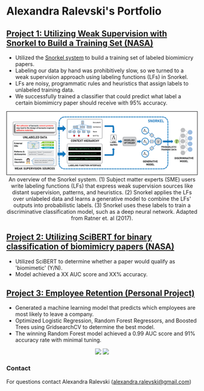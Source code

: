 # Alexandra Ralevski's Portfolio




## [Project 1: Utilizing Weak Supervision with Snorkel to Build a Training Set (NASA)](https://github.com/ARalevski/nasa_petal_snorkel)
- Utilized the [Snorkel system](https://snorkel.ai/) to build a training set of labeled biomimicry papers. 
- Labeling our data by hand was prohibitively slow, so we turned to a weak supervision approach using labeling functions (LFs) in Snorkel.
- LFs are noisy, programmatic rules and heuristics that assign labels to unlabeled training data. 
- We successfully trained a classifier that could predict what label a certain biomimicry paper should receive with 95% accuracy.

<p align="center">
  <img width="1000" src="https://github.com/ARalevski/My_Portfolio/blob/main/images/snorkel_illustration_final_white_blackborder.png"
  <figcaption> An overview of the Snorkel system. (1) Subject matter experts (SME) users write labeling functions (LFs) that express weak supervision sources like distant supervision, patterns, and heuristics. (2) Snorkel applies the LFs over unlabeled data and learns a generative model to combine the LFs' outputs into probabilistic labels. (3) Snorkel uses these labels to train a discriminative classification model, such as a deep neural network. Adapted from Ratner et. al (2017). </a>
  </figcaption>
</p>
  
## [Project 2: Utilizing SciBERT for binary classification of biomimicry papers (NASA)](https://github.com/ARalevski/nasa_petal_scibert)
- Utilized SciBERT to determine whether a paper would qualify as 'biomimetic' (Y/N).
- Model achieved a XX AUC score and XX% accuracy.


## [Project 3: Employee Retention (Personal Project)](https://github.com/ARalevski/which_employees_leave)
- Generated a machine learning model that predicts which employees are most likely to leave a company.
- Optimized Logistic Regression, Random Forest Regressors, and Boosted Trees using GridsearchCV to determine the best model.
- The winning Random Forest model achieved a 0.99 AUC score and 91% accuracy rate with minimal tuning.

<p align="center">
  <img width="500" src="https://user-images.githubusercontent.com/68359251/140568193-f845f3dc-aec8-42af-a295-39e5f3c2b43c.png">
  <img width="500" src="https://user-images.githubusercontent.com/68359251/140568255-abe08844-eced-4995-adaa-d2c73c4c3239.png">
</p>

### Contact
For questions contact Alexandra Ralevski (alexandra.ralevski@gmail.com)

